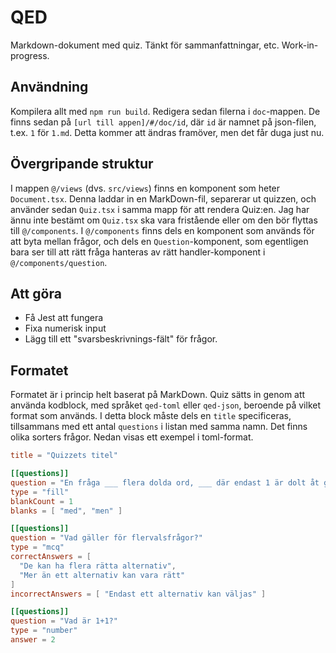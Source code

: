 # QED
Markdown-dokument med quiz. Tänkt för sammanfattningar, etc. Work-in-progress.

## Användning
Kompilera allt med `npm run build`. Redigera sedan filerna i `doc`-mappen. De finns sedan på `[url till appen]/#/doc/id`, där `id` är namnet på json-filen, t.ex. `1` för `1.md`. Detta kommer att ändras framöver, men det får duga just nu.

## Övergripande struktur
I mappen `@/views` (dvs. `src/views`) finns en komponent som heter `Document.tsx`. Denna laddar in en MarkDown-fil, separerar ut quizzen, och använder sedan `Quiz.tsx` i samma mapp för att rendera Quiz:en. Jag har ännu inte bestämt om `Quiz.tsx` ska vara fristående eller om den bör flyttas till `@/components`. I `@/components` finns dels en komponent som används för att byta mellan frågor, och dels en `Question`-komponent, som egentligen bara ser till att rätt fråga hanteras av rätt handler-komponent i `@/components/question`.

## Att göra
* Få Jest att fungera
* Fixa numerisk input
* Lägg till ett "svarsbeskrivnings-fält" för frågor.

## Formatet
Formatet är i princip helt baserat på MarkDown. Quiz sätts in genom att använda kodblock, med språket `qed-toml` eller `qed-json`, beroende på vilket format som används. I detta block måste dels en `title` specificeras, tillsammans med ett antal `questions` i listan med samma namn. Det finns olika sorters frågor. Nedan visas ett exempel i toml-format.
```toml
title = "Quizzets titel"

[[questions]]
question = "En fråga ___ flera dolda ord, ___ där endast 1 är dolt åt gången."
type = "fill"
blankCount = 1
blanks = [ "med", "men" ]

[[questions]]
question = "Vad gäller för flervalsfrågor?"
type = "mcq"
correctAnswers = [
  "De kan ha flera rätta alternativ",
  "Mer än ett alternativ kan vara rätt"
]
incorrectAnswers = [ "Endast ett alternativ kan väljas" ]

[[questions]]
question = "Vad är 1+1?"
type = "number"
answer = 2
```